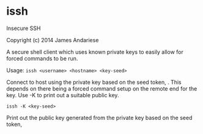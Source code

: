issh
====

Insecure SSH

Copyright (c) 2014 James Andariese

A secure shell client which uses known private keys to easily allow
for forced commands to be run.

Usage:
`issh <username> <hostname> <key-seed>`

  Connect to host <hostname> using the private key based on the
  seed token, <key-seed>.  This depends on there being a forced
  command setup on the remote end for the key.  Use -K to print out
  a suitable public key.

`issh -K <key-seed>`

  Print out the public key generated from the private key based on
  the seed token, <key-seed>
